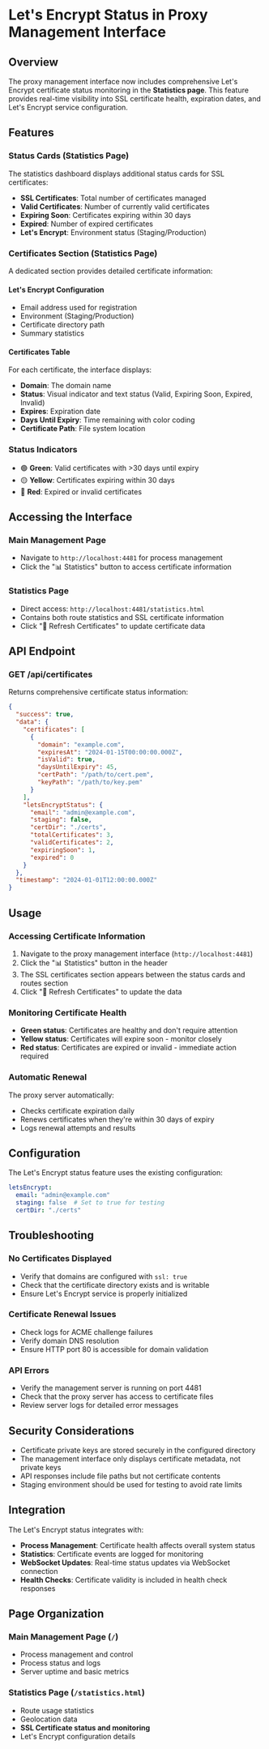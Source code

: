 # Let's Encrypt Status in Proxy Management Interface

## Overview

The proxy management interface now includes comprehensive Let's Encrypt certificate status monitoring in the **Statistics page**. This feature provides real-time visibility into SSL certificate health, expiration dates, and Let's Encrypt service configuration.

## Features

### Status Cards (Statistics Page)
The statistics dashboard displays additional status cards for SSL certificates:

- **SSL Certificates**: Total number of certificates managed
- **Valid Certificates**: Number of currently valid certificates
- **Expiring Soon**: Certificates expiring within 30 days
- **Expired**: Number of expired certificates
- **Let's Encrypt**: Environment status (Staging/Production)

### Certificates Section (Statistics Page)
A dedicated section provides detailed certificate information:

#### Let's Encrypt Configuration
- Email address used for registration
- Environment (Staging/Production)
- Certificate directory path
- Summary statistics

#### Certificates Table
For each certificate, the interface displays:
- **Domain**: The domain name
- **Status**: Visual indicator and text status (Valid, Expiring Soon, Expired, Invalid)
- **Expires**: Expiration date
- **Days Until Expiry**: Time remaining with color coding
- **Certificate Path**: File system location

### Status Indicators
- 🟢 **Green**: Valid certificates with >30 days until expiry
- 🟡 **Yellow**: Certificates expiring within 30 days
- 🔴 **Red**: Expired or invalid certificates

## Accessing the Interface

### Main Management Page
- Navigate to `http://localhost:4481` for process management
- Click the "📊 Statistics" button to access certificate information

### Statistics Page
- Direct access: `http://localhost:4481/statistics.html`
- Contains both route statistics and SSL certificate information
- Click "🔄 Refresh Certificates" to update certificate data

## API Endpoint

### GET /api/certificates

Returns comprehensive certificate status information:

```json
{
  "success": true,
  "data": {
    "certificates": [
      {
        "domain": "example.com",
        "expiresAt": "2024-01-15T00:00:00.000Z",
        "isValid": true,
        "daysUntilExpiry": 45,
        "certPath": "/path/to/cert.pem",
        "keyPath": "/path/to/key.pem"
      }
    ],
    "letsEncryptStatus": {
      "email": "admin@example.com",
      "staging": false,
      "certDir": "./certs",
      "totalCertificates": 3,
      "validCertificates": 2,
      "expiringSoon": 1,
      "expired": 0
    }
  },
  "timestamp": "2024-01-01T12:00:00.000Z"
}
```

## Usage

### Accessing Certificate Information
1. Navigate to the proxy management interface (`http://localhost:4481`)
2. Click the "📊 Statistics" button in the header
3. The SSL certificates section appears between the status cards and routes section
4. Click "🔄 Refresh Certificates" to update the data

### Monitoring Certificate Health
- **Green status**: Certificates are healthy and don't require attention
- **Yellow status**: Certificates will expire soon - monitor closely
- **Red status**: Certificates are expired or invalid - immediate action required

### Automatic Renewal
The proxy server automatically:
- Checks certificate expiration daily
- Renews certificates when they're within 30 days of expiry
- Logs renewal attempts and results

## Configuration

The Let's Encrypt status feature uses the existing configuration:

```yaml
letsEncrypt:
  email: "admin@example.com"
  staging: false  # Set to true for testing
  certDir: "./certs"
```

## Troubleshooting

### No Certificates Displayed
- Verify that domains are configured with `ssl: true`
- Check that the certificate directory exists and is writable
- Ensure Let's Encrypt service is properly initialized

### Certificate Renewal Issues
- Check logs for ACME challenge failures
- Verify domain DNS resolution
- Ensure HTTP port 80 is accessible for domain validation

### API Errors
- Verify the management server is running on port 4481
- Check that the proxy server has access to certificate files
- Review server logs for detailed error messages

## Security Considerations

- Certificate private keys are stored securely in the configured directory
- The management interface only displays certificate metadata, not private keys
- API responses include file paths but not certificate contents
- Staging environment should be used for testing to avoid rate limits

## Integration

The Let's Encrypt status integrates with:
- **Process Management**: Certificate health affects overall system status
- **Statistics**: Certificate events are logged for monitoring
- **WebSocket Updates**: Real-time status updates via WebSocket connection
- **Health Checks**: Certificate validity is included in health check responses

## Page Organization

### Main Management Page (`/`)
- Process management and control
- Process status and logs
- Server uptime and basic metrics

### Statistics Page (`/statistics.html`)
- Route usage statistics
- Geolocation data
- **SSL Certificate status and monitoring**
- Let's Encrypt configuration details 